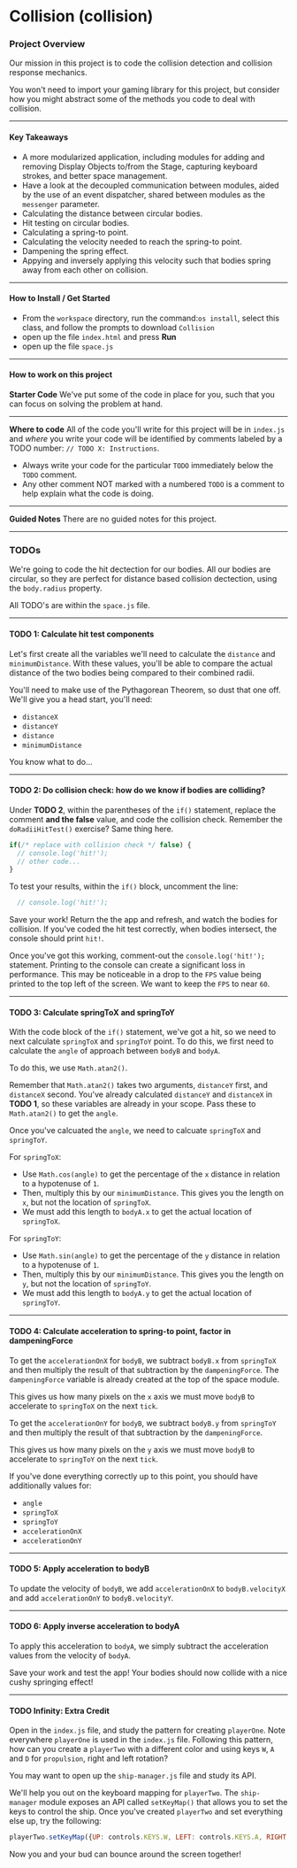 # Collision (collision)

### Project Overview

Our mission in this project is to code the collision detection and collision response mechanics.

You won't need to import your gaming library for this project, but consider how you might abstract some of the methods you code to deal with collision.

<hr>

#### Key Takeaways
- A more modularized application, including modules for adding and removing Display Objects to/from the Stage, capturing keyboard strokes, and better space management.
- Have a look at the decoupled communication between modules, aided by the use of an event dispatcher, shared between modules as the `messenger` parameter.
- Calculating the distance between circular bodies.
- Hit testing on circular bodies.
- Calculating a spring-to point.
- Calculating the velocity needed to reach the spring-to point.
- Dampening the spring effect.
- Appying and inversely applying this velocity such that bodies spring away from each other on collision.

<hr>

#### How to Install / Get Started
- From the `workspace` directory, run the command:`os install`, select this class, and follow the prompts to download `Collision`
- open up the file `index.html` and press **Run**
- open up the file `space.js`

<hr>

#### How to work on this project
**Starter Code**
We've put some of the code in place for you, such that you can focus on solving the problem at hand.

<hr>

**Where to code**
All of the code you'll write for this project will be in `index.js` and *where* you write your code will be identified by comments labeled by a TODO number: `// TODO X: Instructions`.

* Always write your code for the particular  `TODO` immediately below the `TODO` comment.
* Any other comment NOT marked with a numbered `TODO` is a comment to help explain what the code is doing.

<hr>

**Guided Notes**
There are no guided notes for this project.

<hr>

### TODOs

We're going to code the hit dectection for our bodies. All our bodies are circular, so they are perfect for distance based collision dectection, using the `body.radius` property.

All TODO's are within the `space.js` file.

<hr>

#### TODO 1: Calculate hit test components

Let's first create all the variables we'll need to calculate the `distance` and `minimumDistance`. With these values, you'll be able to compare the actual distance of the two bodies being compared to their combined radii.

You'll need to make use of the Pythagorean Theorem, so dust that one off.  We'll give you a head start, you'll need:

* `distanceX`
* `distanceY`
* `distance`
* `minimumDistance`

You know what to do...

<hr>

#### TODO 2: Do collision check: how do we know if bodies are colliding?

Under **TODO 2**, within the parentheses of the `if()` statement, replace the comment **and the false** value, and code the collision
check. Remember the `doRadiiHitTest()` exercise?  Same thing here.

```javascript
if(/* replace with collision check */ false) {
  // console.log('hit!');
  // other code...
}
```

To test your results, within the `if()` block, uncomment the line:

```javascript
  // console.log('hit!');
```
Save your work! Return the the app and refresh, and watch the bodies for collision. If you've coded the hit test correctly, when bodies intersect, the console should print `hit!`.

Once you've got this working, comment-out the `console.log('hit!');` statement.  Printing to the console can create a significant loss in performance.  This may be noticeable in a drop to the `FPS` value being printed to the top left of the screen.  We want to keep the `FPS` to near `60`.

<hr>

#### TODO 3: Calculate springToX and springToY

With the code block of the `if()` statement, we've got a hit, so we need to next calculate `springToX` and `springToY` point.  To do this, we first need to calculate the `angle` of approach between `bodyB` and `bodyA`.

To do this, we use `Math.atan2()`.

Remember that `Math.atan2()` takes two arguments, `distanceY` first, and `distanceX` second.  You've already calculated `distanceY` and `distanceX` in **TODO 1**, so these variables are already in your scope.  Pass these to `Math.atan2()` to get the `angle`.

Once you've calcuated the `angle`, we need to calcuate `springToX` and `springToY`.

For `springToX`: 
* Use `Math.cos(angle)` to get the percentage of the `x` distance in relation to a hypotenuse of `1`.
* Then, multiply this by our `minimumDistance`.  This gives you the length on `x`, but not the location of `springToX`.
* We must add this length to `bodyA.x` to get the actual location of `springToX`.

For `springToY`:
* Use `Math.sin(angle)` to get the percentage of the `y` distance in relation to a hypotenuse of `1`.
* Then, multiply this by our `minimumDistance`.  This gives you the length on `y`, but not the location of `springToY`.
* We must add this length to `bodyA.y` to get the actual location of `springToY`.

<hr>

#### TODO 4: Calculate acceleration to spring-to point, factor in dampeningForce

To get the `accelerationOnX` for `bodyB`, we subtract `bodyB.x` from `springToX` and then multiply the result of that subtraction by the `dampeningForce`.  The `dampeningForce` variable is already created at the top of the space module.

This gives us how many pixels on the `x` axis we must move `bodyB` to accelerate to `springToX` on the next `tick`.

To get the `accelerationOnY` for `bodyB`, we subtract `bodyB.y` from `springToY` and then multiply the result of that subtraction by the `dampeningForce`.

This gives us how many pixels on the `y` axis we must move `bodyB` to accelerate to `springToY` on the next `tick`.

If you've done everything correctly up to this point, you should have additionally values for:

* `angle`
* `springToX`
* `springToY`
* `accelerationOnX`
* `accelerationOnY`

<hr>

#### TODO 5: Apply acceleration to bodyB

To update the velocity of `bodyB`, we add `accelerationOnX` to `bodyB.velocityX` and add `accelerationOnY` to `bodyB.velocityY`.

<hr>

#### TODO 6: Apply inverse acceleration to bodyA

To apply this acceleration to `bodyA`, we simply subtract the acceleration values from the velocity of `bodyA`.

Save your work and test the app!  Your bodies should now collide with a nice cushy springing effect!

<hr>

#### TODO Infinity: Extra Credit

Open in the `index.js` file, and study the pattern for creating `playerOne`. Note everywhere `playerOne` is used in the `index.js` file.  Following this pattern, how can you create a `playerTwo` with a different color and using keys `W`, `A` and `D` for `propulsion`, right and left rotation?

You may want to open up the `ship-manager.js` file and study its API.

We'll help you out on the keyboard mapping for `playerTwo`. The `ship-manager` module exposes an API called `setKeyMap()` that allows you to set the keys to control the ship. Once you've created `playerTwo` and set everything else up, try the following:

```javascript
playerTwo.setKeyMap({UP: controls.KEYS.W, LEFT: controls.KEYS.A, RIGHT: controls.KEYS.D});
```

Now you and your bud can bounce around the screen together!
